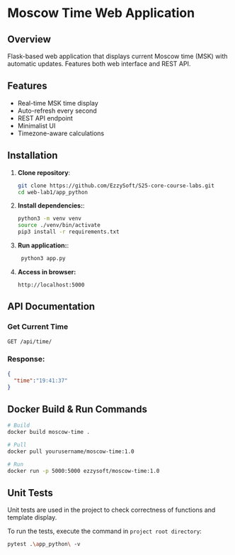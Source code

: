 # Moscow Time Web Application

## Overview

Flask-based web application that displays current Moscow time (MSK) with automatic updates. Features both web interface
and REST API.

## Features

- Real-time MSK time display
- Auto-refresh every second
- REST API endpoint
- Minimalist UI
- Timezone-aware calculations

## Installation

1. **Clone repository**:
   ```bash
   git clone https://github.com/EzzySoft/S25-core-course-labs.git
   cd web-lab1/app_python
   ```

2. **Install dependencies:**:
   ```bash
   python3 -m venv venv
   source ./venv/bin/activate
   pip3 install -r requirements.txt
   ```

3. **Run application:**:
   ```bash
    python3 app.py
   ```

4. **Access in browser:**
    ```
   http://localhost:5000
   ```

## API Documentation

### Get Current Time

```http request
GET /api/time/
```
### Response:

```json
{
  "time":"19:41:37"
}
```

## Docker Build & Run Commands
```bash
# Build
docker build moscow-time .

# Pull
docker pull yourusername/moscow-time:1.0

# Run
docker run -p 5000:5000 ezzysoft/moscow-time:1.0
```

## Unit Tests
Unit tests are used in the project to check correctness of functions and template display.

To run the tests, execute the command in `project root directory`:

```bash
pytest .\app_python\ -v
```